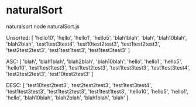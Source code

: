naturalSort
===========
naturalsort node naturalSort.js 

Unsorted:
 [ 'hello10',
  'hello',
  'hello1',
  'hello5',
  'blah1blah',
  'blah',
  'blah10blah',
  'blah2blah',
  'test1test3test4',
  'test10test2test3',
  'test1test2test3',
  'test2test2test3',
  'test1test1test3',
  'test1test3test3' ]


ASC:
 [ 'blah',
  'blah1blah',
  'blah2blah',
  'blah10blah',
  'hello',
  'hello1',
  'hello5',
  'hello10',
  'test1test1test3',
  'test1test2test3',
  'test1test3test3',
  'test1test3test4',
  'test2test2test3',
  'test10test2test3' ]


DESC:
 [ 'test10test2test3',
  'test2test2test3',
  'test1test3test4',
  'test1test3test3',
  'test1test2test3',
  'test1test1test3',
  'hello10',
  'hello5',
  'hello1',
  'hello',
  'blah10blah',
  'blah2blah',
  'blah1blah',
  'blah' ]
